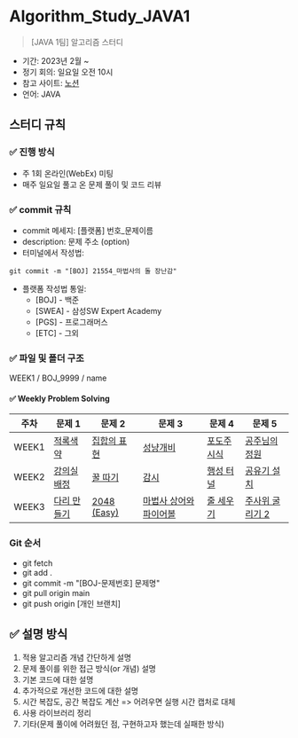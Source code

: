 # Algorithm_Study_JAVA1

> [JAVA 1팀] 알고리즘 스터디

- 기간: 2023년 2월 ~ 
- 정기 회의: 일요일 오전 10시
- 참고 사이트: [노션](https://www.notion.so/16-f54ad0f0f7f8456f8459884afeed87e4)
- 언어: JAVA

## 스터디 규칙 

### ✅ 진행 방식
- 주 1회 온라인(WebEx) 미팅
- 매주 일요일 풀고 온 문제 풀이 및 코드 리뷰


### ✅ commit 규칙
- commit 메세지: [플랫폼] 번호_문제이름
- description: 문제 주소 (option)
- 터미널에서 작성법: 
```
git commit -m "[BOJ] 21554_마법사의 돌 장난감"
```
- 플랫폼 작성법 통일: 
  * [BOJ] - 백준 
  * [SWEA] - 삼성SW Expert Academy
  * [PGS] - 프로그래머스
  * [ETC] - 그외

### ✅ 파일 및 폴더 구조
WEEK1 / BOJ_9999 / name

#### ✅ Weekly Problem Solving

| **주차** | **문제 1**    | **문제 2**    | **문제 3**    | **문제 4**    | **문제 5**    |
| -------- | ------------- | ------------- | ------------- | ------------- | ------------- |
| WEEK1  | [적록색약](https://www.acmicpc.net/problem/10026) | [집합의 표현](https://www.acmicpc.net/problem/1717) | [성냥개비](https://www.acmicpc.net/problem/3687) | [포도주 시식](https://www.acmicpc.net/problem/2156) | [공주님의 정원](https://www.acmicpc.net/problem/2457) |
| WEEK2  | [강의실 배정](https://www.acmicpc.net/problem/11000) | [꿀 따기](https://www.acmicpc.net/problem/21758) | [감시](https://www.acmicpc.net/problem/15683) | [행성 터널](https://www.acmicpc.net/problem/2887) | [공유기 설치](https://www.acmicpc.net/problem/2110) |
| WEEK3  | [다리 만들기](https://www.acmicpc.net/problem/2146) | [2048 (Easy)](https://www.acmicpc.net/problem/12100) | [마법사 상어와 파이어볼](https://www.acmicpc.net/problem/20056) | [줄 세우기](https://www.acmicpc.net/problem/2252) | [주사위 굴리기 2](https://www.acmicpc.net/problem/23288) |


### Git 순서

- git fetch
- git add .
- git commit -m "[BOJ-문제번호] 문제명"
- git pull origin main
- git push origin [개인 브랜치]

## ✅ 설명 방식

1. 적용 알고리즘 개념 간단하게 설명
2. 문제 풀이를 위한 접근 방식(or 개념) 설명
3. 기본 코드에 대한 설명
4. 추가적으로 개선한 코드에 대한 설명
5. 시간 복잡도, 공간 복잡도 계산 => 어려우면 실행 시간 캡처로 대체
6. 사용 라이브러리 정리
7. 기타(문제 풀이에 어려웠던 점, 구현하고자 했는데 실패한 방식)
